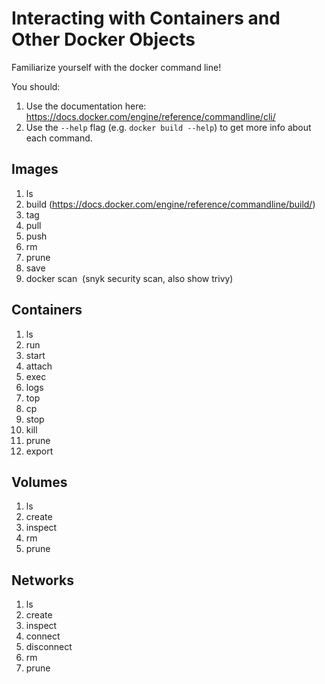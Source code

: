 # Interacting with Containers and Other Docker Objects

Familiarize yourself with the docker command line!

You should:
1) Use the documentation here: https://docs.docker.com/engine/reference/commandline/cli/
2) Use the `--help` flag (e.g. `docker build --help`) to get more info about each command.

## Images

1) ls
2) build (https://docs.docker.com/engine/reference/commandline/build/)
3) tag
4) pull
5) push
6) rm
7) prune
8) save
9) docker scan <image> (snyk security scan, also show trivy)

## Containers

1) ls
2) run
3) start
4) attach
5) exec
6) logs
7) top
8) cp
9) stop
10) kill
11) prune
12) export

## Volumes

1) ls
2) create
3) inspect
4) rm
5) prune

## Networks

1) ls
2) create
3) inspect
4) connect
5) disconnect
6) rm
7) prune
